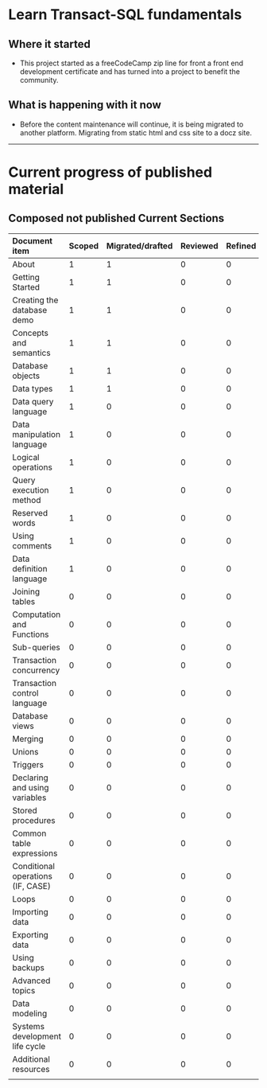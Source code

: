 # Learn Transact-SQL fundamentals

## Where it started

- This project started as a freeCodeCamp zip line for front a front end development certificate and has turned into a project to benefit the community.

## What is happening with it now

- Before the content maintenance will continue, it is being migrated to another platform. Migrating from static html and css site to a docz site.

---

# Current progress of published material

## Composed not published Current Sections


| Document item                     | Scoped | Migrated/drafted | Reviewed | Refined | Published |
| :-------------------------------- | ------ | ---------------- | -------- | ------- | --------- |
| About                             | 1      | 1                | 0        | 0       | 0         |
| Getting Started                   | 1      | 1                | 0        | 0       | 0         |
| Creating the database demo        | 1      | 1                | 0        | 0       | 0         |
| Concepts and semantics            | 1      | 1                | 0        | 0       | 0         |
| Database objects                  | 1      | 1                | 0        | 0       | 0         |
| Data types                        | 1      | 1                | 0        | 0       | 0         |
| Data query language               | 1      | 0                | 0        | 0       | 0         |
| Data manipulation language        | 1      | 0                | 0        | 0       | 0         |
| Logical operations                | 1      | 0                | 0        | 0       | 0         |
| Query execution method            | 1      | 0                | 0        | 0       | 0         |
| Reserved words                    | 1      | 0                | 0        | 0       | 0         |
| Using comments                    | 1      | 0                | 0        | 0       | 0         |
| Data definition language          | 1      | 0                | 0        | 0       | 0         |
| Joining tables                    | 0      | 0                | 0        | 0       | 0         |
| Computation and Functions         | 0      | 0                | 0        | 0       | 0         |
| Sub-queries                       | 0      | 0                | 0        | 0       | 0         |
| Transaction concurrency           | 0      | 0                | 0        | 0       | 0         |
| Transaction control language      | 0      | 0                | 0        | 0       | 0         |
| Database views                    | 0      | 0                | 0        | 0       | 0         |
| Merging                           | 0      | 0                | 0        | 0       | 0         |
| Unions                            | 0      | 0                | 0        | 0       | 0         |
| Triggers                          | 0      | 0                | 0        | 0       | 0         |
| Declaring and using variables     | 0      | 0                | 0        | 0       | 0         |
| Stored procedures                 | 0      | 0                | 0        | 0       | 0         |
| Common table expressions          | 0      | 0                | 0        | 0       | 0         |
| Conditional operations (IF, CASE) | 0      | 0                | 0        | 0       | 0         |
| Loops                             | 0      | 0                | 0        | 0       | 0         |
| Importing data                    | 0      | 0                | 0        | 0       | 0         |
| Exporting data                    | 0      | 0                | 0        | 0       | 0         |
| Using backups                     | 0      | 0                | 0        | 0       | 0         |
| Advanced topics                   | 0      | 0                | 0        | 0       | 0         |
| Data modeling                     | 0      | 0                | 0        | 0       | 0         |
| Systems development life cycle    | 0      | 0                | 0        | 0       | 0         |
| Additional resources              | 0      | 0                | 0        | 0       | 0         |
|                                   |        |                  |          |         |           |
